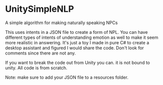 # UnitySimpleNLP
A simple algorithm for making naturally speaking NPCs

This uses intents in a JSON file to create a form of NPL. You can have different types of intents of understanding emotion as well to make it seem more realistic in answering. It's just a toy I made in pure C# to create a desktop assistant and figured I would share the code. Don't look for comments since there are not any.

If you want to break the code out from Unity you can. it is not bound to unity. All code is from scratch.

Note: make sure to add your JSON file to a resources folder.
